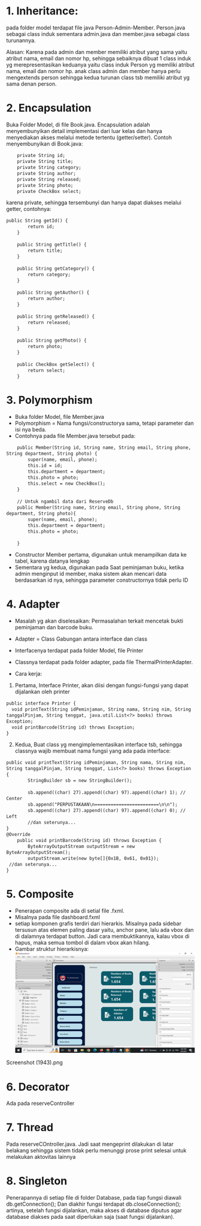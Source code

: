 # 1. Inheritance:
pada folder model terdapat file java Person-Admin-Member. Person.java sebagai class induk sementara admin.java dan member.java sebagai class turunannya. 

Alasan: Karena pada admin dan member memiliki atribut yang sama yaitu atribut nama, email dan nomor hp, sehingga sebaiknya dibuat 1 class induk yg merepresentasikan keduanya yaitu class induk Person yg memiliki atribut nama, email dan nomor hp. anak class admin dan member hanya perlu mengextends person sehingga kedua turunan class tsb memiliki atribut yg sama denan person.

# 2. Encapsulation 
Buka Folder Model, di file Book.java.
Encapsulation adalah menyembunyikan detail implementasi dari luar kelas dan hanya menyediakan akses melalui metode tertentu (getter/setter).
Contoh menyembunyikan di Book.java:
```
    private String id;
    private String title;
    private String category;
    private String author;
    private String released;
    private String photo;
    private CheckBox select;
```
karena private, sehingga tersembunyi dan hanya dapat diakses melalui getter, contohnya:
```
public String getId() {
        return id;
    }

    public String getTitle() {
        return title;
    }

    public String getCategory() {
        return category;
    }

    public String getAuthor() {
        return author;
    }

    public String getReleased() {
        return released;
    }

    public String getPhoto() {
        return photo;
    }

    public CheckBox getSelect() {
        return select;
    }
```

# 3. Polymorphism
- Buka folder Model,  file Member.java
- Polymorphism = Nama fungsi/constructorya sama, tetapi parameter dan isi nya beda.
- Contohnya pada file Member.java tersebut pada:
```
    public Member(String id, String name, String email, String phone, String department, String photo) {
        super(name, email, phone);
        this.id = id;
        this.department = department;
        this.photo = photo;
        this.select = new CheckBox();
    }

    // Untuk ngambil data dari ReserveDb
    public Member(String name, String email, String phone, String department, String photo){
        super(name, email, phone);
        this.department = department;
        this.photo = photo;

    }
```
- Constructor Member pertama, digunakan untuk menampilkan data ke tabel, karena datanya lengkap
- Sementara yg kedua, digunakan pada Saat peminjaman buku, ketika admin menginput id member, maka sistem akan mencari data berdasarkan id nya, sehingga parameter constructornya tidak perlu ID

# 4. Adapter
- Masalah yg akan diselesaikan: Permasalahan terkait mencetak bukti peminjaman dan barcode buku.
- Adapter = Class Gabungan antara interface dan class
- Interfacenya terdapat pada folder Model, file Printer
- Classnya terdapat pada folder adapter, pada file ThermalPrinterAdapter.

- Cara kerja:
1. Pertama, Interface Printer, akan diisi dengan fungsi-fungsi yang dapat dijalankan oleh printer
  ```
  public interface Printer {
    void printText(String idPeminjaman, String nama, String nim, String tanggalPinjam, String tenggat, java.util.List<?> books) throws Exception;
    void printBarcode(String id) throws Exception;
}

  ```
2. Kedua, Buat class yg mengimplementasikan interface tsb, sehingga classnya wajib membuat nama fungsi yang ada pada interface:
```
public void printText(String idPeminjaman, String nama, String nim, String tanggalPinjam, String tenggat, List<?> books) throws Exception {
        StringBuilder sb = new StringBuilder();

        sb.append((char) 27).append((char) 97).append((char) 1); // Center
        sb.append("PERPUSTAKAAN\n========================\n\n");
        sb.append((char) 27).append((char) 97).append((char) 0); // Left
        //dan seterunya...
}
@Override
    public void printBarcode(String id) throws Exception {
        ByteArrayOutputStream outputStream = new ByteArrayOutputStream();
        outputStream.write(new byte[]{0x1B, 0x61, 0x01});
 //dan seterunya...
}
```

# 5. Composite
- Penerapan composite ada di setial file .fxml.
- Misalnya pada file dashboard.fxml
- setiap komponen grafis terdiri dari hierarkis. Misalnya pada sidebar tersusun atas elemen paling dasar yaitu, anchor pane, lalu ada vbox dan di dalamnya terdapat button. 
Jadi cara membuktikannya, kalau vbox di hapus, maka semua tombol di dalam vbox akan hilang.
- Gambar struktur hierarkisnya:
![Preview](Screenshot.png)

Screenshot (1943).png
# 6. Decorator
Ada pada reserveController

# 7. Thread
Pada reserveCOntroller.java. Jadi saat mengeprint dilakukan di latar belakang  sehingga sistem tidak perlu menunggi prose print selesai untuk melakukan aktovitas lainnya

# 8. Singleton
Penerapannya di setiap file di folder Database, pada tiap fungsi diawali db.getConnection();
Dan diakhir fungsi terdapat db.closeConnection(); artinya, setelah fungsi dijalankan, maka akses di database diputus agar database diakses pada saat diperlukan saja (saat fungsi dijalankan).
